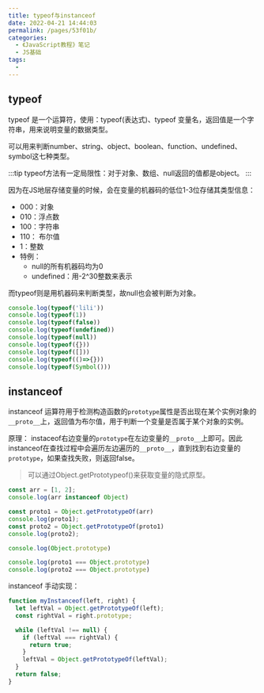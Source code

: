 ```yaml
---
title: typeof与instanceof
date: 2022-04-21 14:44:03
permalink: /pages/53f01b/
categories:
  - 《JavaScript教程》笔记
  - JS基础
tags:
  - 
---
```


## typeof

typeof 是一个运算符，使用：typeof(表达式)、typeof 变量名，返回值是一个字符串，用来说明变量的数据类型。

可以用来判断number、string、object、boolean、function、undefined、symbol这七种类型。

:::tip
typeof方法有一定局限性：对于对象、数组、null返回的值都是object。
:::

因为在JS地层存储变量的时候，会在变量的机器码的低位1-3位存储其类型信息：
- 000：对象
- 010：浮点数
- 100：字符串
- 110： 布尔值
- 1：整数
- 特例：
  - null的所有机器码均为0
  - undefined：用-2^30整数来表示

而typeof则是用机器码来判断类型，故null也会被判断为对象。

```js
console.log(typeof('lili'))
console.log(typeof(1))
console.log(typeof(false))
console.log(typeof(undefined))
console.log(typeof(null))
console.log(typeof({}))
console.log(typeof([]))
console.log(typeof(()=>{}))
console.log(typeof(Symbol()))
```

## instanceof

instanceof 运算符用于检测构造函数的`prototype`属性是否出现在某个实例对象的`__proto__`上，返回值为布尔值，用于判断一个变量是否属于某个对象的实例。

原理： instaceof右边变量的`prototype`在左边变量的`__proto__`上即可。因此instanceof在查找过程中会遍历左边遍历的`__proto__`，直到找到右边变量的`prototype`，如果查找失败，则返回false。

> 可以通过Object.getPrototypeof()来获取变量的隐式原型。

```js
const arr = [1, 2];
console.log(arr instanceof Object)

const proto1 = Object.getPrototypeOf(arr)
console.log(proto1);
const proto2 = Object.getPrototypeOf(proto1)
console.log(proto2);

console.log(Object.prototype)

console.log(proto1 === Object.prototype)
console.log(proto2 === Object.prototype)
```

instanceof 手动实现：
```js
function myInstanceof(left, right) {
  let leftVal = Object.getPrototypeOf(left);
  const rightVal = right.prototype;

  while (leftVal !== null) {
    if (leftVal === rightVal) {
      return true;
    }
    leftVal = Object.getPrototypeOf(leftVal);
  }
  return false;
}
```

